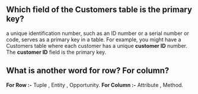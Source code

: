 ## Which field of the Customers table is the primary key?

a unique identification number, such as an ID number or a serial number or code, serves as a primary key in a table. For example, you might have a Customers table where each customer has a unique **customer ID** number. The **customer ID** field is the primary key.

## What is another word for row? For column?
**For Row :-** Tuple , Entity , Opportunity.
**For Column :-** Attribute , Method.

